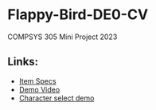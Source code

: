# Flappy-Bird-DE0-CV
COMPSYS 305 Mini Project 2023

## Links:

- [Item Specs](https://github.com/bcho892/Flappy-Bird-DE0-CV/blob/main/doc/specs.md)
- [Demo Video](https://youtu.be/wURDtTDCtDE)
- [Character select demo](https://youtu.be/hGYQwqHq15M)
